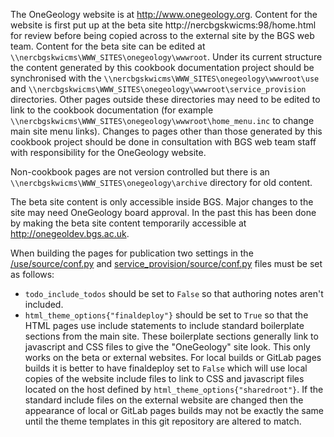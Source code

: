 The OneGeology website is at http://www.onegeology.org. Content for the website is first put up at the beta site http://nercbgskwicms:98/home.html for review before being copied across to the external site by the BGS web team. Content for the beta site can be edited at `\\nercbgskwicms\WWW_SITES\onegeology\wwwroot`. Under its current structure the content generated by this cookbook documentation project should be synchronised with the `\\nercbgskwicms\WWW_SITES\onegeology\wwwroot\use` and `\\nercbgskwicms\WWW_SITES\onegeology\wwwroot\service_provision` directories. Other pages outside these directories may need to be edited to link to the cookbook documentation (for example `\\nercbgskwicms\WWW_SITES\onegeology\wwwroot\home_menu.inc` to change main site menu links). Changes to pages other than those generated by this cookbook project should be done in consultation with BGS web team staff with responsibility for the OneGeology website. 

Non-cookbook pages are not version controlled but there is an `\\nercbgskwicms\WWW_SITES\onegeology\archive` directory for old content.

The beta site content is only accessible inside BGS. Major changes to the site may need OneGeology board approval. In the past this has been done by making the beta site content temporarily accessible at http://onegeoldev.bgs.ac.uk.

When building the pages for publication two settings in the [/use/source/conf.py](/use/source/conf.py) and [service_provision/source/conf.py](service_provision/source/conf.py) files must be set as follows:

* `todo_include_todos` should be set to `False` so that authoring notes aren't included.
* `html_theme_options{"finaldeploy"}` should be set to `True` so that the HTML pages use include statements to include standard boilerplate sections from the main site. These boilerplate sections generally link to javascript and CSS files to give the "OneGeology" site look. This only works on the beta or external websites. For local builds or GitLab pages builds it is better to have finaldeploy set to `False` which will use local copies of the website include files to link to CSS and javascript files located on the host defined by `html_theme_options{"sharedroot"}`. If the standard include files on the external website are changed then the appearance of local or GitLab pages builds may not be exactly the same until the theme templates in this git repository are altered to match.
